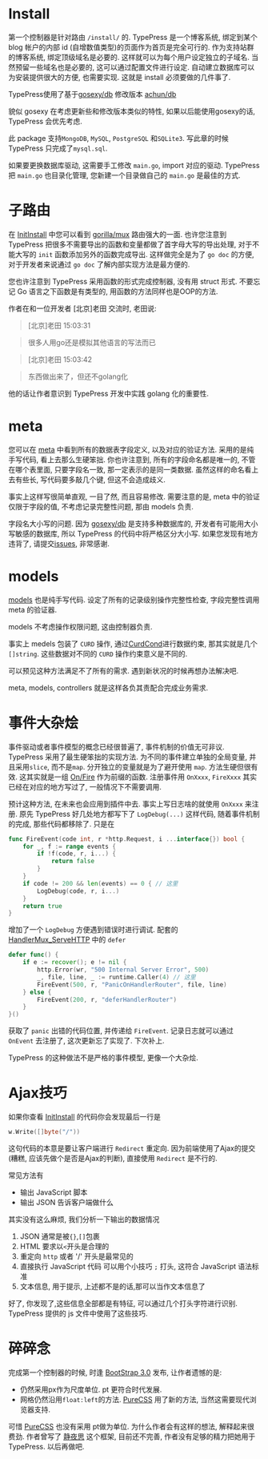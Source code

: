 Install
=======
第一个控制器是针对路由 `/install/` 的.
TypePress 是一个博客系统, 绑定到某个 blog 帐户的内部 id (自增数值类型)的页面作为首页是完全可行的.
作为支持站群的博客系统, 绑定顶级域名是必要的. 这样就可以为每个用户设定独立的子域名. 当然预留一些域名也是必要的, 这可以通过配置文件进行设定.
自动建立数据库可以为安装提供很大的方便, 也需要实现.
这就是 install 必须要做的几件事了.

TypePress使用了基于[gosexy/db][0] 修改版本 [achun/db][1]

貌似 gosexy 在考虑更新些和修改版本类似的特性, 如果以后能使用gosexy的话, TypePress 会优先考虑.

此 package 支持`MongoDB`, `MySQL`, `PostgreSQL` 和`SQLite3`. 写此章的时候 TypePress 只完成了`mysql.sql`.

如果要更换数据库驱动, 这需要手工修改 `main.go`, import 对应的驱动. TypePress 把 `main.go` 也目录化管理, 您新建一个目录做自己的 `main.go` 是最佳的方式.

子路由
=====
在 [InitInstall][2] 中您可以看到 [gorilla/mux][3] 路由强大的一面.
也许您注意到 TypePress 把很多不需要导出的函数和变量都做了首字母大写的导出处理, 对于不能大写的 `init` 函数添加另外的函数完成导出.
这样做完全是为了 `go doc` 的方便, 对于开发者来说通过 `go doc` 了解内部实现方法是最方便的.

您也许注意到 TypePress 采用函数的形式完成控制器, 没有用 struct 形式. 不要忘记 Go 语言之下函数是有类型的, 用函数的方法同样也是OOP的方法.

作者在和一位开发者 [北京]老田 交流时, 老田说:
> [北京]老田 15:03:31

> 很多人用go还是模拟其他语言的写法而已

> [北京]老田 15:03:42 

> 东西做出来了，但还不golang化

他的话让作者意识到 TypePress 开发中实践 golang 化的重要性.

meta
====
您可以在 [meta][4] 中看到所有的数据表字段定义, 以及对应的验证方法. 采用的是纯手写代码, 看上去那么生硬笨拙.
你也许注意到, 所有的字段命名都是唯一的, 不管在哪个表里面, 只要字段名一致, 那一定表示的是同一类数据.
虽然这样的命名看上去有些长, 写代码要多敲几个键, 但这不会造成歧义.

事实上这样写很简单直观, 一目了然, 而且容易修改.
需要注意的是, meta 中的验证仅限于字段的值, 不考虑记录完整性问题, 那由 models 负责.

字段名大小写的问题. 因为 [gosexy/db][0] 是支持多种数据库的, 开发者有可能用大小写敏感的数据库, 所以 TypePress 的代码中将严格区分大小写. 如果您发现有地方违背了, 请提交[issues][10], 非常感谢.

models
======
[models][5] 也是纯手写代码. 设定了所有的记录级别操作完整性检查, 字段完整性调用 meta 的验证器.

models 不考虑操作权限问题, 这由控制器负责.

事实上 medels 包装了 `CURD` 操作, 通过[CurdCond][6]进行数据约束, 那其实就是几个 `[]string`. 这些数据对不同的 `CURD` 操作约束意义是不同的.

可以预见这种方法满足不了所有的需求. 遇到新状况的时候再想办法解决吧.

meta, models, controllers 就是这样各负其责配合完成业务需求.

事件大杂烩
=========
事件驱动或者事件模型的概念已经很普遍了, 事件机制的价值无可非议. TypePress 采用了最生硬笨拙的实现方法. 为不同的事件建立单独的全局变量, 并且采用`slice`, 而不是`map`. 分开独立的变量就是为了避开使用 `map`. 方法生硬但很有效. 这其实就是一组 [On/Fire][11] 作为前缀的函数. 注册事件用 `OnXxxx`, `FireXxxx` 其实已经在对应的地方写过了, 一般情况下不需要调用.

预计这种方法, 在未来也会应用到插件中去. 事实上写日志啥的就使用 `OnXxxx` 来注册. 原先 TypePress 好几处地方都写下了 `LogDebug(...)` 这样代码, 随着事件机制的完成, 那些代码都移除了. 只是在
```go
func FireEvent(code int, r *http.Request, i ...interface{}) bool {
	for _, f := range events {
		if !f(code, r, i...) {
			return false
		}
	}
	if code != 200 && len(events) == 0 { // 这里
		LogDebug(code, r, i...)
	}
	return true
}
```
增加了一个 `LogDebug` 方便遇到错误时进行调试. 配套的 [HandlerMux_ServeHTTP][12] 中的 `defer` 

```go
defer func() {
	if e := recover(); e != nil {
		http.Error(wr, "500 Internal Server Error", 500)
		_, file, line, _ := runtime.Caller(4) // 这里
		FireEvent(500, r, "PanicOnHandlerRouter", file, line)
	} else {
		FireEvent(200, r, "deferHandlerRouter")
	}
}()
```
获取了 `panic` 出错的代码位置, 并传递给 `FireEvent`. 记录日志就可以通过 `OnEvent` 去注册了, 这次更新忘了实现了. 下次补上.

TypePress 的这种做法不是严格的事件模型, 更像一个大杂烩.

Ajax技巧
========
如果你查看 [InitInstall][0] 的代码你会发现最后一行是
```go
w.Write([]byte("/"))
```
这句代码的本意是要让客户端进行 `Redirect` 重定向. 因为前端使用了Ajax的提交(糟糕, 应该先做个是否是Ajax的判断), 直接使用 `Redirect` 是不行的.

常见方法有

- 输出 JavaScript 脚本
- 输出 JSON 告诉客户端做什么

其实没有这么麻烦, 我们分析一下输出的数据情况

1. JSON 通常是被`{}`,`[]`包裹
2. HTML 要求以`<`开头是合理的
3. 重定向 `http` 或者 '/' 开头是最常见的
4. 直接执行 JavaScript 代码 可以用个小技巧 `;` 打头, 这符合 JavaScript 语法标准
5. 文本信息, 用于提示, 上述都不是的话,那可以当作文本信息了

好了, 你发现了,这些信息全部都是有特征, 可以通过几个打头字符进行识别. TypePress 提供的 js 文件中使用了这些技巧.



碎碎念
=====
完成第一个控制器的时候, 时逢 [BootStrap 3.0][9] 发布, 让作者遗憾的是:

- 仍然采用px作为尺度单位. pt 更符合时代发展.
- 网格仍然沿用`float:left`的方法. [PureCSS][8] 用了新的方法, 当然这需要现代浏览器支持.

可惜 [PureCSS][8] 也没有采用 pt做为单位. 为什么作者会有这样的想法, 解释起来很费劲.
作者曾写了 [静夜思][7] 这个框架, 目前还不完善, 作者没有足够的精力把她用于 TypePress. 以后再做吧.



[0]: https://github.com/gosexy/db
[1]: https://github.com/achun/db
[2]: http://gowalker.org/github.com/achun/typepress/src/controllers#InitInstall
[3]: https://github.com/gorilla/mux
[4]: http://gowalker.org/github.com/achun/typepress/src/meta
[5]: http://gowalker.org/github.com/achun/typepress/src/models
[6]: http://gowalker.org/github.com/achun/typepress/src/models#CurdCond
[7]: http://achun.github.io/JingYes/doc/
[8]: http://purecss.io
[9]: http://getbootstrap.com/
[10]: https://github.com/achun/typepress/issues
[11]: http://gowalker.org/github.com/achun/typepress/src/global#_index
[12]: http://gowalker.org/github.com/achun/typepress/src/controllers#HandlerMux_ServeHTTP